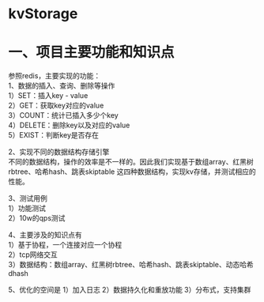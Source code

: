 # kvStorage
# 一、项目主要功能和知识点
参照redis，主要实现的功能：  
1、数据的插入、查询、删除等操作  
1）SET：插入key - value  
2）GET：获取key对应的value  
3）COUNT：统计已插入多少个key  
4）DELETE：删除key以及对应的value  
5）EXIST：判断key是否存在  

2、实现不同的数据结构存储引擎  
不同的数据结构，操作的效率是不一样的。因此我们实现基于数组array、红黑树rbtree、哈希hash、跳表skiptable 这四种数据结构，实现kv存储，并测试相应的性能。  

3、测试用例  
1）功能测试  
2）10w的qps测试  
 
4、主要涉及的知识点有  
1）基于协程，一个连接对应一个协程  
2）tcp网络交互  
3）数据结构：数组array、红黑树rbtree、哈希hash、跳表skiptable、动态哈希dhash 

5、优化的空间是
1）加入日志
2）数据持久化和重放功能
3）分布式，支持集群

